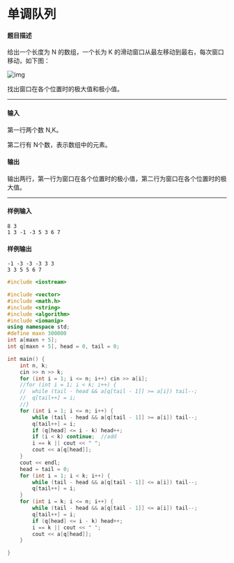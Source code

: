 # 单调队列

#### 题目描述

 给出一个长度为 N 的数组，一个长为 K 的滑动窗口从最左移动到最右，每次窗口移动，如下图：

![img](http://haizei.oss-cn-beijing.aliyuncs.com/%E7%AE%97%E6%B3%95%E7%AB%9E%E8%B5%9B/2823-1.png)

找出窗口在各个位置时的极大值和极小值。

------

#### 输入

 第一行两个数 N,K。

 第二行有 N个数，表示数组中的元素。

#### 输出

 输出两行，第一行为窗口在各个位置时的极小值，第二行为窗口在各个位置时的极大值。

------

#### 样例输入

```
8 3
1 3 -1 -3 5 3 6 7
```

#### 样例输出

```
-1 -3 -3 -3 3 3
3 3 5 5 6 7
```

```c++
#include <iostream>

#include <vector>
#include <math.h>
#include <string>
#include <algorithm>
#include <iomanip>
using namespace std;
#define maxn 300000
int a[maxn + 5];
int q[maxn + 5], head = 0, tail = 0;

int main() {
	int n, k;
	cin >> n >> k;
	for (int i = 1; i <= n; i++) cin >> a[i];
	//for (int i = 1; i < k; i++) {
	//	while (tail - head && a[q[tail - 1]] >= a[i]) tail--;
	//	q[tail++] = i;
	//}
	for (int i = 1; i <= n; i++) {
		while (tail - head && a[q[tail - 1]] >= a[i]) tail--;
		q[tail++] = i;
		if (q[head] <= i - k) head++;
		if (i < k) continue;  //add
		i == k || cout << " ";
		cout << a[q[head]];
	}
	cout << endl;
	head = tail = 0;
	for (int i = 1; i < k; i++) {
		while (tail - head && a[q[tail - 1]] <= a[i]) tail--;
		q[tail++] = i;
	}
	for (int i = k; i <= n; i++) {
		while (tail - head && a[q[tail - 1]] <= a[i]) tail--;
		q[tail++] = i;
		if (q[head] <= i - k) head++;
		i == k || cout << " ";
		cout << a[q[head]];
	}

}

```

